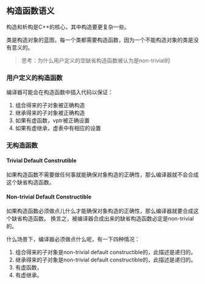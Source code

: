 构造函数语义
---
构造和析构是C++的核心，其中构造要更复杂一些。

类是构造对象的蓝图，每一个类都需要构造函数，因为一个不能构造对象的类是没有意义的。

> 思考：为什么用户定义的空缺省构造函数被认为是non-trivial的

### 用户定义的构造函数

编译器可能会在构造函数中插入代码以保证：

1. 组合得来的子对象被正确构造
2. 继承得来的子对象被正确构造
3. 如果有虚函数，vptr被正确设置
4. 如果有虚继承，虚表中有相应的设置

### 无构造函数

#### Trivial Default Construtible

如果构造函数不需要做任何事就能确保对象构造的正确性，那么编译器就不会合成这个缺省构造函数。

#### Non-trivial Default Constructible

如果构造函数必须做点儿什么才能确保对象构造的正确性，那么编译器就要合成这个缺省构造函数。
换言之，被编译器合成出来的缺省构造函数必定是non-trivial的。

什么场景下，编译器必须做点什么呢，有一下四种情况：

1. 组合得来的子对象是non-trivial default constructible的，此描述是递归的。
2. 继承得来的子对象是non-trivial default constructible的，此描述是递归的。
3. 有虚函数，
4. 有虚继承。



